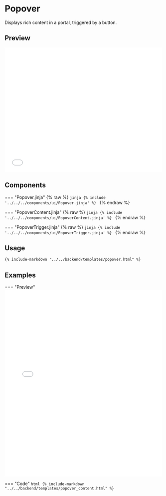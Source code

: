 # Popover

Displays rich content in a portal, triggered by a button.

## Preview

<iframe
src="{{ preview_url}}/components/popover"
style="width: 100%; height: 400px; border: none;">
</iframe>

## Components

=== "Popover.jinja"
    {% raw %}
    ```jinja
    {% include '../../../components/ui/Popover.jinja' %}
    ```
    {% endraw %}

=== "PopoverContent.jinja"
    {% raw %}
    ```jinja
    {% include '../../../components/ui/PopoverContent.jinja' %}
    ```
    {% endraw %}

=== "PopoverTrigger.jinja"
    {% raw %}
    ```jinja
    {% include '../../../components/ui/PopoverTrigger.jinja' %}
    ```
    {% endraw %}

## Usage

```html
{% include-markdown "../../backend/templates/popover.html" %}

```

## Examples

=== "Preview"
    <iframe
    src="{{ preview_url}}/components/popover?option=content"
    style="width: 100%; height: 600px; border: none;">
    </iframe>

=== "Code"
    ```html
    {% include-markdown "../../backend/templates/popover_content.html" %}
    ```
